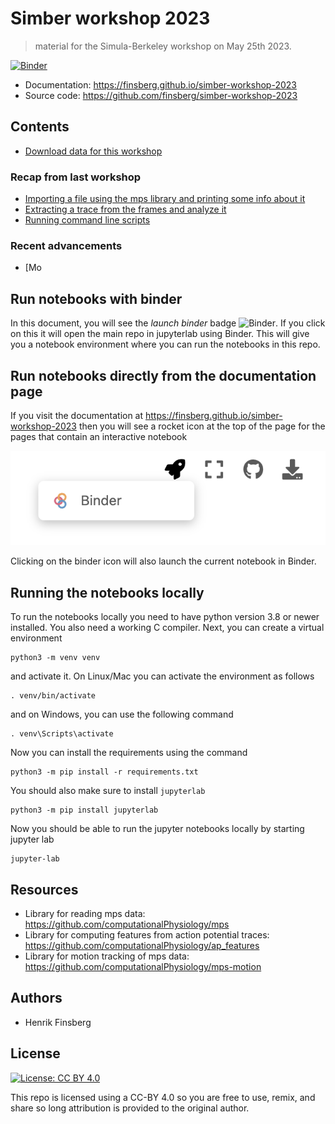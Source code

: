 # Simber workshop 2023

> material for the Simula-Berkeley workshop on May 25th 2023.

[![Binder](https://mybinder.org/badge_logo.svg)](https://mybinder.org/v2/gh/finsberg/simber-workshop-2023/HEAD)

- Documentation: https://finsberg.github.io/simber-workshop-2023
- Source code: https://github.com/finsberg/simber-workshop-2023



## Contents

- [Download data for this workshop](download_data.ipynb)

### Recap from last workshop

- [Importing a file using the mps library and printing some info about it](read_data.ipynb)
- [Extracting a trace from the frames and analyze it](analyze_trace.ipynb)
- [Running command line scripts](cli_scripts.ipynb)

### Recent advancements

- [Mo


## Run notebooks with binder
In this document, you will see the *launch binder* badge ![Binder](https://mybinder.org/badge_logo.svg).
If you click on this it will open the main repo in jupyterlab using Binder. This will give you a notebook environment where you can run the notebooks in this repo.

## Run notebooks directly from the documentation page
If you visit the documentation at https://finsberg.github.io/simber-workshop-2023 then you will see a rocket icon at the top of the page for the pages that contain an interactive notebook

![_](figures/book-binder.png)

Clicking on the binder icon will also launch the current notebook in Binder.

## Running the notebooks locally
To run the notebooks locally you need to have python version 3.8 or newer installed. You also need a working C compiler. Next, you can create a virtual environment
```
python3 -m venv venv
```
and activate it. On Linux/Mac you can activate the environment as follows
```
. venv/bin/activate
```
and on Windows, you can use the following command
```
. venv\Scripts\activate
```
Now you can install the requirements using the command
```
python3 -m pip install -r requirements.txt
```
You should also make sure to install `jupyterlab`
```
python3 -m pip install jupyterlab
```
Now you should be able to run the jupyter notebooks locally by starting jupyter lab
```
jupyter-lab
```

## Resources

- Library for reading mps data: https://github.com/computationalPhysiology/mps
- Library for computing features from action potential traces: https://github.com/computationalPhysiology/ap_features
- Library for motion tracking of mps data: https://github.com/computationalPhysiology/mps-motion

## Authors
- Henrik Finsberg


## License

[![License: CC BY 4.0](https://licensebuttons.net/l/by/4.0/80x15.png)](https://creativecommons.org/licenses/by/4.0/)


This repo is licensed using a CC-BY 4.0 so you are free to use, remix, and share so long attribution is provided to the original author.
